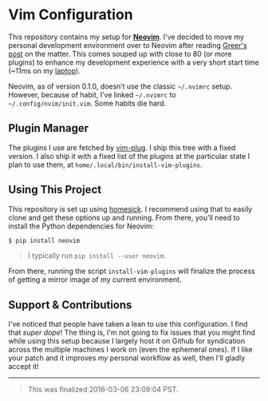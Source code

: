 # Vim Configuration

This repository contains my setup for **[Neovim][]**. I've decided to move my
personal development environment over to Neovim after reading [Greer's post][1]
on the matter. This comes souped up with close to 80 (or more plugins) to
enhance my development experience with a very short start time (~11ms on my
[laptop][]).

Neovim, as of version 0.1.0, doesn’t use the classic `~/.nvimrc` setup. However,
because of habit, I’ve linked `~/.nvimrc` to `~/.config/nvim/init.vim`. Some
habits die hard.

## Plugin Manager

The plugins I use are fetched by [vim-plug][]. I ship this tree with a fixed
version. I also ship it with a fixed list of the plugins at the particular state
I plan to use them, at `home/.local/bin/install-vim-plugins`.

## Using This Project
This repository is set up using [homesick][]. I recommend using that to easily
clone and get these options up and running. From there, you'll need to install
the Python dependencies for Neovim:

```bash
$ pip install neovim
```
> I typically run `pip install --user neovim`.

From there, running the script `install-vim-plugins` will finalize the process
of getting a mirror image of my current environment.

## Support &amp; Contributions

I've noticed that people have taken a lean to use this configuration. I find
that *super dope*! The thing is, I'm not going to fix issues that you might find
while using this setup because I largely host it on Github for syndication
across the multiple machines I work on (even the ephemeral ones). If I like your
patch and it improves _my_ personal workflow as well, then I'll gladly accept
it!

----

> This was finalized 2016-03-06 23:09:04 PST.

[Vundle]: https://github.com/gmarik/vundle
[homesick]: https://github.com/technicalpickles/homesick
[laptop]: https://jacky.wtf/gear/#laptop
[neovim]: https://neovim.io
[vim-plug]: https://github.com/junegunn/vim-plug
[1]: http://geoff.greer.fm/2015/01/15/why-neovim-is-better-than-vim/
